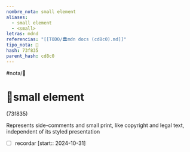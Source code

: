```yaml
---
nombre_nota: small element
aliases:
  - small element
  - <small>
letras: mdnd
referencias: "[[TODO/🏛️mdn docs (cd8c0).md]]"
tipo_nota: 📑
hash: 73f835
parent_hash: cd8c0
---
```


#nota/📑

# 📑small element
<div class="hash">(73f835)</div>


Represents side-comments and small print, like copyright and legal text, independent of its styled presentation



- [ ] recordar  [start:: 2024-10-31]
